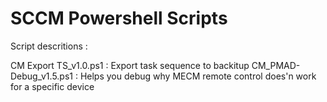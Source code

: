# SCCM Powershell Scripts

Script descritions :

  CM Export TS_v1.0.ps1 : Export task sequence to backitup
  CM_PMAD-Debug_v1.5.ps1 : Helps you debug why MECM remote control does'n work for a specific device

